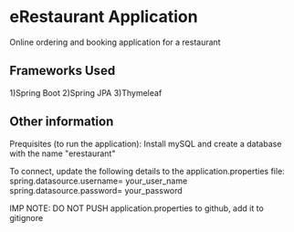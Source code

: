 # eRestaurant Application

Online ordering and booking application for a restaurant

## Frameworks Used
1)Spring Boot
2)Spring JPA
3)Thymeleaf

## Other information

Prequisites (to run the application):
Install mySQL and create a database with the name "erestaurant"

To connect, update the following details to the application.properties file:
spring.datasource.username= your_user_name
spring.datasource.password= your_password


IMP NOTE: DO NOT PUSH application.properties to github, add it to gitignore





